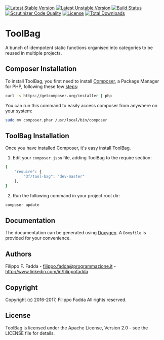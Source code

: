 [![Latest Stable Version](https://poser.pugx.org/3f/tool-bag/v/stable.png)](https://packagist.org/packages/3f/tool-bag)
[![Latest Unstable Version](https://poser.pugx.org/3f/tool-bag/v/unstable.png)](https://packagist.org/packages/3f/tool-bag)
[![Build Status](https://scrutinizer-ci.com/g/dedalozzo/tool-bag/badges/build.png?b=master)](https://scrutinizer-ci.com/g/dedalozzo/tool-bag/build-status/master)
[![Scrutinizer Code Quality](https://scrutinizer-ci.com/g/dedalozzo/tool-bag/badges/quality-score.png?b=master)](https://scrutinizer-ci.com/g/dedalozzo/tool-bag/?branch=master)
[![License](https://poser.pugx.org/3f/tool-bag/license.svg)](https://packagist.org/packages/3f/converter)
[![Total Downloads](https://poser.pugx.org/3f/tool-bag/downloads.png)](https://packagist.org/packages/3f/converter)


ToolBag
========
A bunch of idempotent static functions organised into categories to be reused in multiple projects.


Composer Installation
---------------------

To install ToolBag, you first need to install [Composer](http://getcomposer.org/), a Package Manager for
PHP, following these few [steps](http://getcomposer.org/doc/00-intro.md#installation-nix):

```sh
curl -s https://getcomposer.org/installer | php
```

You can run this command to easily access composer from anywhere on your system:

```sh
sudo mv composer.phar /usr/local/bin/composer
```


ToolBag Installation
--------------------
Once you have installed Composer, it's easy install ToolBag.

1. Edit your `composer.json` file, adding ToolBag to the require section:
```sh
{
    "require": {
        "3f/tool-bag": "dev-master"
    },
}
```
2. Run the following command in your project root dir:
```sh
composer update
```


Documentation
-------------
The documentation can be generated using [Doxygen](http://doxygen.org). A `Doxyfile` is provided for your convenience.


Authors
-------
Filippo F. Fadda - <filippo.fadda@programmazione.it> - <http://www.linkedin.com/in/filippofadda>


Copyright
---------
Copyright (c) 2016-2017, Filippo Fadda
All rights reserved.


License
-------
ToolBag is licensed under the Apache License, Version 2.0 - see the LICENSE file for details.
